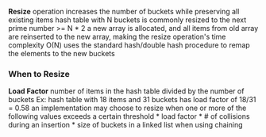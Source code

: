 **Resize**
	operation increases the number of buckets while preserving all existing items 
	hash table with N buckets is commonly resized to the next prime number >= N * 2
	a new array is allocated, and all items from old array are reinserted to the new array, making the resize operation's time complexity O(N)
	uses the standard hash/double hash procedure to remap the elements to the new buckets 

### When to Resize
**Load Factor**
	number of items in the hash table divided by the number of buckets 
		Ex: hash table with 18 items and 31 buckets has load factor of 18/31 = 0.58
	an implementation may choose to resize when one or more of the following values exceeds a certain threshold 
		* load factor
		* # of collisions during an insertion
		* size of buckets in a linked list when using chaining 


